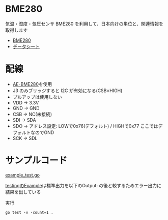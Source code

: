 # BME280

気温・湿度・気圧センサ BME280 を利用して、日本向けの単位と、関連情報を取得します

* [BME280](https://www.bosch-sensortec.com/bst/products/all_products/bme280)
* [データシート](https://ae-bst.resource.bosch.com/media/_tech/media/datasheets/BST-BME280-DS002.pdf)

# 配線

* [AE-BME280](http://akizukidenshi.com/catalog/g/gK-09421/)を使用 
* J3 のみブリッジすると I2C が有効になる(CSB=HIGH)
* プルアップは使用しない
* VDD -> 3.3V
* GND -> GND
* CSB -> NC(未接続)
* SDI -> SDA
* SDO -> アドレス設定: LOWで0x76(デフォルト) / HIGHで0x77 ここではデフォルトなのでGND
* SCK -> SDL

# サンプルコード

[example_test.go](example_test.go)

[testingのExample](https://golang.org/pkg/testing/#hdr-Examples)は標準出力を以下のOutput: の後と較するためエラー出力に結果を出している

実行

	go test -v -count=1 .


